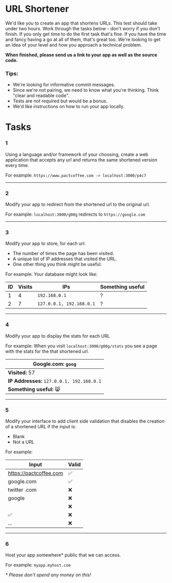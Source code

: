 
# URL Shortener
We'd like you to create an app that shortens URLs. This test should take under two hours. 
Work through the tasks below - don't worry if you don't finish. If you only get time to do the first task that's fine. If you have the time and fancy having a go at all of them, that's great too. We're looking to get an idea of your level and how you approach a technical problem. 

**When finished, please send us a link to your app as well as the source code.**

### Tips: 

- We're looking for informative commit messages. 
- Since we're not pairing, we need to know what you're thinking. Think "clear and readable code". 
- Tests are not required but would be a bonus.
- We'd like instructions on how to run your app locally.

# Tasks

### 1
Using a language and/or framework of your choosing, create a web application that accepts any url and returns the same shortened version every time. 

For example: `https://www.pactcoffee.com -> localhost:3000/p4c7`

---
### 2 
Modify your app to redirect from the shortened url to the original url.

For example: `localhost:3000/g00g` redirects to `https://google.com`

---
### 3
Modify your app to store, for each url:

- The number of times the page has been visited.
- A unique list of IP addresses that visited the URL.
- One other thing you think might be useful.

For example: Your database might look like: 

| ID  | Visits | IPs | Something useful | 
| --- | --- | --- | --- |
| 1  | 4  | `192.168.0.1` | ? |
| 2  | 7  | `127.0.0.1, 192.168.0.1` | ? |

---
### 4
Modify your app to display the stats for each URL

For example: When you visit `localhost:3000/g00g/stats` you see a page with the stats for the that shortened url.

| **Google.com: `goog`**  | 
| --- |
| **Visited:** 57  |
| **IP Addresses:** `127.0.0.1, 192.168.0.1` |
| **Something useful:** 😸 |


---
### 5
Modify your interface to add client side validation that disables the creation of a shortened URL if the input is: 

- Blank
- Not a URL

For example: 

| Input  | Valid |
| --- | --- |
| https://pactcoffee.com | ✅  |
| google.com | ✅  |
| twitter .com | ❌ |
| google | ❌ |
|  | ❌ |
| ✅ | ❌ |
| ... | ❌ |

---
### 6
Host your app somewhere* public that we can access. 

For example: `myapp.myhost.com` 

_* Please don't spend any money on this!_
